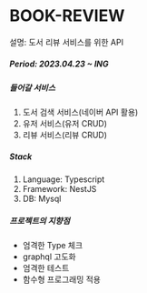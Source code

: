 # BOOK-REVIEW
설명: 도서 리뷰 서비스를 위한 API

##### Period: 2023.04.23 ~ ING
##### 들어갈 서비스
1. 도서 검색 서비스(네이버 API 활용)
2. 유저 서비스(유저 CRUD)
3. 리뷰 서비스(리뷰 CRUD)


##### Stack
1. Language: Typescript
2. Framework: NestJS
3. DB: Mysql


##### 프로젝트의 지향점
* 엄격한 Type 체크
* graphql 고도화
* 엄격한 테스트
* 함수형 프로그래밍 적용